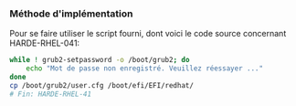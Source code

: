 ### Méthode d'implémentation
Pour se faire utiliser le script fourni, dont voici le code source concernant HARDE-RHEL-041:
```bash
while ! grub2-setpassword -o /boot/grub2; do
    echo "Mot de passe non enregistré. Veuillez réessayer ..."
done
cp /boot/grub2/user.cfg /boot/efi/EFI/redhat/
# Fin: HARDE-RHEL-41
```
